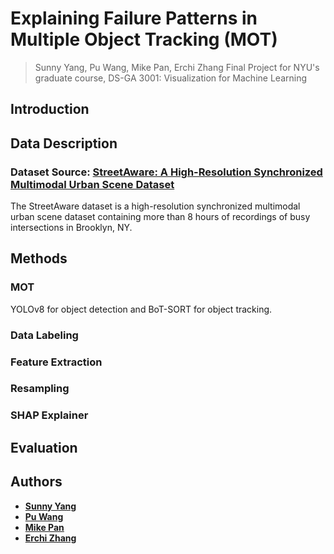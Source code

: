 # Explaining Failure Patterns in Multiple Object Tracking (MOT)
> Sunny Yang, Pu Wang, Mike Pan, Erchi Zhang
Final Project for NYU's graduate course, DS-GA 3001: Visualization for Machine Learning
## Introduction
## Data Description
### Dataset Source: [StreetAware: A High-Resolution Synchronized Multimodal Urban Scene Dataset](https://drive.google.com/drive/u/1/folders/1BPtiIF8gBOoZANAGkwDjJUYakpCUYHM1)
The StreetAware dataset is a high-resolution synchronized multimodal urban scene dataset containing more than 8 hours of recordings of busy intersections in Brooklyn, NY.
## Methods
### MOT
YOLOv8 for object detection and BoT-SORT for object tracking.
### Data Labeling
### Feature Extraction
### Resampling
### SHAP Explainer
## Evaluation
## Authors
- **[Sunny Yang](https://github.com/crimsonsunny22)**
- **[Pu Wang](https://github.com/Puw242)**
- **[Mike Pan](https://github.com/Leo10101010)**
- **[Erchi Zhang](https://github.com/Archertakesitez)**
